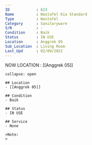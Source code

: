```yaml
---
ID            : 623
Name          : Wastafel Kia Standard
Type          : Wastafel
Category      : Sanitaryware
S/N           : -
Condition     : Baik
Status        : IN USE
Location      : Anggrek 05
Sub_Location  : Living Room
Last_Upd      : 02/09/2022
---
```



NOW LOCATION : [[Anggrek 05]]

```ad-History
collapse: open

## Location
- [[Anggrek 05]]

## Condition
- Baik

## Status
- IN USE

## Service
- None

>Note:
>


```
